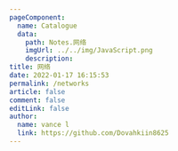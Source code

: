 ```yaml
---
pageComponent:
  name: Catalogue
  data:
    path: Notes.网络
    imgUrl: ../../img/JavaScript.png
    description: 
title: 网络
date: 2022-01-17 16:15:53
permalink: /networks
article: false
comment: false
editLink: false
author:
  name: vance l
  link: https://github.com/Dovahkiin8625
---
```

